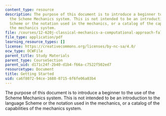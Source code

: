 ```yaml
---
content_type: resource
description: The purpose of this document is to introduce a beginner to the use of
  the Scheme Mechanics system. This is not intended to be an introduction to the language
  Scheme or the notation used in the mechanics, or a catalog of the capabilities of
  the mechanics system.
file: /courses/12-620j-classical-mechanics-a-computational-approach-fall-2008/ca6f807294ce168807156f6fe06a03b4_MIT12_620Jf08_study01.pdf
file_type: application/pdf
learning_resource_types: []
license: https://creativecommons.org/licenses/by-nc-sa/4.0/
ocw_type: OCWFile
parent_title: Study Materials
parent_type: CourseSection
parent_uid: d171c24f-2b40-d1b4-f66a-c7522f502ed7
resourcetype: Document
title: Getting Started
uid: ca6f8072-94ce-1688-0715-6f6fe06a03b4
---
```

The purpose of this document is to introduce a beginner to the use of the Scheme Mechanics system. This is not intended to be an introduction to the language Scheme or the notation used in the mechanics, or a catalog of the capabilities of the mechanics system.